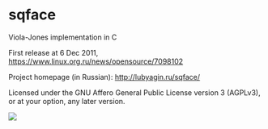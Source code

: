 # sqface
Viola-Jones implementation in C

First release at 6 Dec 2011, https://www.linux.org.ru/news/opensource/7098102

Project homepage (in Russian): http://lubyagin.ru/sqface/

Licensed under the GNU Affero General Public License version 3 (AGPLv3), or at your option, any later version.

![](http://lubyagin.ru/sqface/lena-out-GOOD-many-stddev.jpg)
